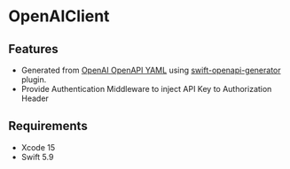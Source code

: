 # OpenAIClient 

## Features
- Generated from [OpenAI OpenAPI YAML](https://github.com/openai/openai-openapi/blob/master/openapi.yaml) using [swift-openapi-generator](https://github.com/apple/swift-openapi-generator) plugin.
- Provide Authentication Middleware to inject API Key to Authorization Header

## Requirements
- Xcode 15
- Swift 5.9
